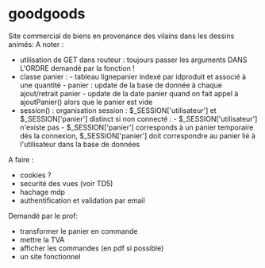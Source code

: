 # goodgoods

Site commercial de biens en provenance des vilains dans les dessins animés:
A noter :
- utilisation de GET dans routeur : toujours passer les arguments DANS L'ORDRE demandé par la fonction !
- classe panier : 
        - tableau lignepanier indexé par idproduit et associé à une quantité
        - panier : update de la base de donnée à chaque ajout/retrait panier
        - update de la date panier quand on fait appel à ajoutPanier() alors que le panier est vide
- session() : 
    organisation session : $_SESSION['utilisateur'] et $_SESSION['panier'] distinct
    si non connecté :
        - $_SESSION['utilisateur'] n'existe pas
        - $_SESSION['panier'] corresponds à un panier temporaire 
    dès la connexion, $_SESSION['panier'] doit correspondre au panier lié à l'utilisateur dans la base de données
    



A faire :
- cookies ?
- securité des vues (voir TD5)
- hachage mdp
- authentification et validation par email

Demandé par le prof:
- transformer le panier en commande
- mettre la TVA
- afficher les commandes (en pdf si possible)
- un site fonctionnel
